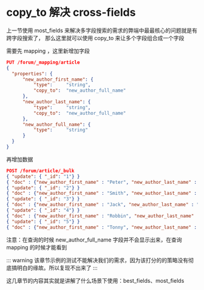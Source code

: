 # copy_to 解决 cross-fields
上一节使用 most_fields 来解决多字段搜索的需求的弊端中最最核心的问题就是有跨字段搜索了，
那么这里就可以使用 copy_to 来让多个字段组合成一个字段

需要先 mapping ，这里新增加字段

```json
PUT /forum/_mapping/article
{
  "properties": {
      "new_author_first_name": {
          "type":     "string",
          "copy_to":  "new_author_full_name"
      },
      "new_author_last_name": {
          "type":     "string",
          "copy_to":  "new_author_full_name"
      },
      "new_author_full_name": {
          "type":     "string"
      }
  }
}
```

再增加数据

```json
POST /forum/article/_bulk
{ "update": { "_id": "1"} }
{ "doc" : {"new_author_first_name" : "Peter", "new_author_last_name" : "Smith"} }		
{ "update": { "_id": "2"} }
{ "doc" : {"new_author_first_name" : "Smith", "new_author_last_name" : "Williams"} }		
{ "update": { "_id": "3"} }
{ "doc" : {"new_author_first_name" : "Jack", "new_author_last_name" : "Ma"} }		
{ "update": { "_id": "4"} }
{ "doc" : {"new_author_first_name" : "Robbin", "new_author_last_name" : "Li"} }		
{ "update": { "_id": "5"} }
{ "doc" : {"new_author_first_name" : "Tonny", "new_author_last_name" : "Peter Smith"} }	 
```

注意：在查询的时候 new_author_full_name 字段并不会显示出来，在查询 mapping 的时候才能看到

::: warning
该章节示例的测试不能解决我们的需求，因为该打分的的策略没有彻底搞明白的缘故。所以复现不出来了
:::

这几章节的内容其实就是讲解了什么场景下使用：best_fields、most_fields 
